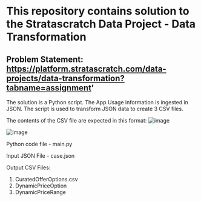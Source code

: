 # This repository contains solution to the Stratascratch Data Project - Data Transformation
## Problem Statement: https://platform.stratascratch.com/data-projects/data-transformation?tabname=assignment'

The solution is a Python script. The App Usage information is ingested in JSON. 
The script is used to transform JSON data to create 3 CSV files.

The contents of the CSV file are expected in this format:
![image](https://user-images.githubusercontent.com/67941630/216726002-ec7e919c-45ce-4470-9b9c-d3fced662d73.png)

![image](https://user-images.githubusercontent.com/67941630/216726182-eeccc71e-0685-400f-9120-47ebe28960e7.png)

Python code file - main.py

Input JSON File - case.json

Output CSV Files:
1. CuratedOfferOptions.csv   
2. DynamicPriceOption   
3. DynamicPriceRange
